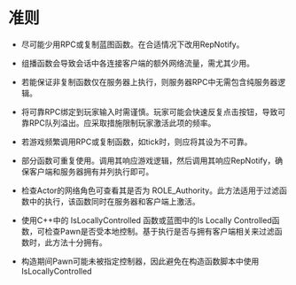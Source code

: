 # 准则

- 尽可能少用RPC或复制蓝图函数。在合适情况下改用RepNotify。

- 组播函数会导致会话中各连接客户端的额外网络流量，需尤其少用。

- 若能保证非复制函数仅在服务器上执行，则服务器RPC中无需包含纯服务器逻辑。

- 将可靠RPC绑定到玩家输入时需谨慎。玩家可能会快速反复点击按钮，导致可靠RPC队列溢出。应采取措施限制玩家激活此项的频率。

- 若游戏频繁调用RPC或复制函数，如tick时，则应将其设为不可靠。

- 部分函数可重复使用。调用其响应游戏逻辑，然后调用其响应RepNotify，确保客户端和服务器拥有并列执行即可。

- 检查Actor的网络角色可查看其是否为 ROLE_Authority。此方法适用于过滤函数中的执行，该函数同时在服务器和客户端上激活。

- 使用C++中的 IsLocallyControlled 函数或蓝图中的Is Locally Controlled函数，可检查Pawn是否受本地控制。基于执行是否与拥有客户端相关来过滤函数时，此方法十分拥有。

- 构造期间Pawn可能未被指定控制器，因此避免在构造函数脚本中使用 IsLocallyControlled